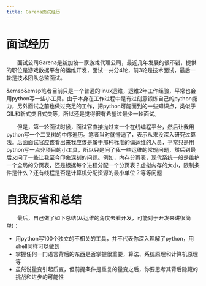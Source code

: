 ```yaml
---
title: Garena面试经历
---
```

# 面试经历
&emsp;&emsp;面试公司Garena是新加坡一家游戏代理公司，最近几年发展的很不错，提供的职位是游戏数据平台的运维开发，面试一共分4轮，前3轮是技术面试，最后一轮是技术团队总监面试。
<!--more-->
&emsp&emsp笔者目前只是一个普通的linux运维，运维2年工作经验，平常也会用python写一些小工具。由于本身在工作过程中是有过刻意锻炼自己的python能力，另外面试之前也做过充足的工作，把python可能面到的一些知识点，类似于GIL和新式类旧式类等，所以还是觉得很有希望过最少一轮面试。

  但是，第一轮面试时候，面试官直接抛过来一个在线编程平台，然后让我用python写一个二叉树的中序遍历。笔者当时就懵逼了，表示从来没深入研究过算法。后面面试官应该看出来我应该是属于那种标准的偏运维的人员，平常只是用python写一点非项目的小工具，所以只是问了我一些运维的常规问题，然后到最后又问了一些让我至今印象深刻的问题。例如，内存分页表，现代系统一般是维护一个全局的分页表，还是根据每个进程分配一个分页表？虚拟内存的大小，限制条件是什么？还有线程是否是计算机分配资源的最小单位？等等问题

# 自我反省和总结
  最后，自己做了如下总结(从运维的角度去看开发，可能对于开发来讲很简单)：
+ 用python写100个独立的不相关的工具，并不代表你深入理解了python，用shell同样可以做到
+ 掌握任何一门语言背后的东西是否掌握很重要，算法、系统原理和计算机原理等
+ 虽然说量变引起质变，但前提条件是重复的量变之后，你要思考其背后隐藏的挑战和进步的可能性
